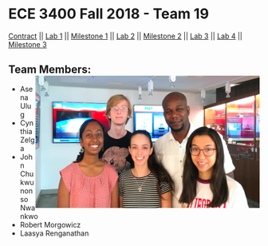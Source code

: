 # ECE 3400 Fall 2018 - Team 19

[Contract](Contract/contract.md)
||
[Lab 1](Lab1/lab1.md)
||
[Milestone 1](Milestone1/milestone1.md)
||
[Lab 2](Lab2/lab2.md)
||
[Milestone 2](Milestone2/milestone2.md)
||
[Lab 3](Lab3/lab3.md)
||
[Lab 4](Lab4/lab4.md)
||
[Milestone 3](Milestone3/milestone3.md)



## Team Members: <img src="Team 19.png" width="450" height="265" alt="banner" img align="right">
* Asena Ulug          
* Cynthia Zelga
* John Chukwunonso Nwankwo
* Robert Morgowicz
* Laasya Renganathan
